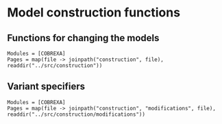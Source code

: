 # Model construction functions

## Functions for changing the models

```@autodocs
Modules = [COBREXA]
Pages = map(file -> joinpath("construction", file), readdir("../src/construction"))
```

## Variant specifiers

```@autodocs
Modules = [COBREXA]
Pages = map(file -> joinpath("construction", "modifications", file), readdir("../src/construction/modifications"))
```
